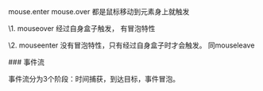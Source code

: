 mouse.enter mouse.over 都是鼠标移动到元素身上就触发

  \1. mouseover 经过自身盒子触发， 有冒泡特性

  \2. mouseenter 没有冒泡特性，只有经过自身盒子时才会触发。 同mouseleave



\### 事件流

事件流分为3个阶段：时间捕获，到达目标，事件冒泡。

